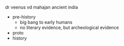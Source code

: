 dr veenus
vd mahajan ancient india

- pre-history
	- big bang to early humans
	- no literary evidence, but archeological evidence
- proto
- history